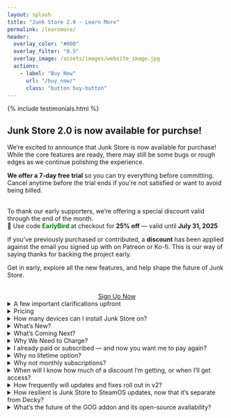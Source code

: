 ```yaml
---
layout: splash
title: "Junk Store 2.0 - Learn More"
permalink: /learnmore/
header:
  overlay_color: "#000"
  overlay_filter: "0.5"
  overlay_image: /assets/images/website_image.jpg
  actions:
    - label: "Buy Now"
      url: "/buy_now/"
      class: "button buy-button"
---
```

<div class="spacer mt-4"></div>

{% include testimonials.html %}

<h2>Junk Store 2.0 is now available for purchse!</h2>

  We’re excited to announce that Junk Store is now available for purchase!<br>
  While the core features are ready, there may still be some bugs or rough edges as we continue polishing the experience.<br>
  <div><strong>We offer a 7-day free trial</strong> so you can try everything before committing. Cancel anytime before the trial ends if you're not satisfied or want to avoid being billed.</div><br>
 
  To thank our early supporters, we’re offering a special discount valid through the end of the month.<br>
  💸 Use code <span style="color: green; font-weight: bold;">EarlyBird</span> at checkout for <strong>25% off</strong> — valid until <strong>July 31, 2025</strong><br>

  If you’ve previously purchased or contributed, a <strong>discount</strong> has been applied against the email you signed up with on Patreon or Ko-fi. This is our way of saying thanks for backing the project early.

  Get in early, explore all the new features, and help shape the future of Junk Store.

  <div style="text-align: center; margin-top: 2rem;">
  <a href="https://portal.junkstore.xyz" target="_blank" rel="noopener" class="button buy-button">Sign Up Now</a>
</div>

<details class="faq-box">
  <summary>A few important clarifications upfront</summary>
  <p></p>
<ul>
  <li>This new version does <strong>not</strong> share code with the open source version.</li>
  <li>The open source version will remain available for the community, free to use and collaborate on.</li>
  <li>Junk Store does not handle any credentials other than its own. Your platform accounts (Steam, GOG, etc.) are not touched or stored by Junk Store.</li>
</ul>
</details>
<details class="faq-box">
  <summary>Pricing</summary>
  <p></p>
  After a lot of thought (and number crunching), here’s where we’ve landed:
  <ul>
    <li><strong>Aproximately $3 USD/month</strong> (billed yearly at $40 USD) – 12 months of updates included</li>
    <li>Includes all extension presets (currently GOG, Epic, and Amazon — more to come)</li>
    <li>You keep everything released during your subscription</li>
    <li><strong>12-month renewal:</strong> Around $3 USD/month, billed annually at $40 — includes continued updates and support</li>
    <li><strong>7-day free trial</strong> – explore all features before committing</li>
    <li>Stripe handles billing — cancel anytime during the trial</li>
  </ul>
</details>

<details class="faq-box">
  <summary>How many devices can I install Junk Store on?</summary>
  <p></p>
    You can install Junk Store on up to <strong>five</strong> devices under a single license. We think this strikes a fair balance between flexibility and sustainability.
</details>

<!-- <details class="faq-box">
  <summary>Early Supporters & Rollout Plan</summary>
  <p></p>
  To thank our existing users and supporters, we’ll begin onboarding them first. Due to hosting and bandwidth costs, we’re rolling out in waves to stay sustainable. Based on past download volumes, an immediate public launch would burn through our budget fast — and we want to do this right.
  <br>
  <br>

  <br>
  <br>
  We also expect the first couple of weeks to be a bit bumpy — this is all new code, and no software survives first contact with real users. Scaling gradually helps us support everyone properly and fix issues as they come up.
</details> -->

<details class="faq-box">
  <summary>What’s New?</summary>
  <p></p>
    This version is fully standalone — no more Decky required.
  <ul>
  <li>Major performance boost</li>
  <li>Amazon support</li>
  <li>Download queue</li>
  <li>Simplified extension generation (no coding needed)</li>
  <li>1,000 game tab limit (up from 100)</li>
  <li>Built-in dependency installer (no more Proton Tricks)</li>
  <li>Localisation support for games</li>
  <li>Big stability improvements — just 2 breakages since October (neither affected Steam)</li>
  <li>Push L3+R3 to open the UI instantly</li>
  <li>…and more</li>
</ul>
<p>This is a complete rebuild based on everything we learned from the Decky version. It’s been rock solid in internal use and with testers.</p>
<table style="width:100%; table-layout:fixed;">
    <thead>
      <tr>
        <th style="width:33%;">Feature</th>
        <th style="width:33%;">Decky Version</th>
        <th style="width:33%;">Paid Version</th>
      </tr>
    </thead>
    <tbody>
      <tr><td>Epic</td><td>✅ Yes</td><td>✅ Yes</td></tr>
      <tr><td>UMU Fixes</td><td>✅Yes</td><td>✅ Yes</td></tr>
      <tr><td>GOG</td><td>💰 Paid</td><td>✅ Yes</td></tr>
      <tr><td>Amazon</td><td>❌ No</td><td>✅ Yes</td></tr>
      <tr><td>Download queue</td><td>❌ No</td>
          <td class="hover-popup" onmouseenter="restartGif(this)">
              ✅ Yes <span class="hover-label">👁️ Hover to view</span>
              <div class="gif-popup">
                <img src="/assets/images/jspro/tablegifs/download.gif" alt="Demo">
              </div><br>
          </td>
      </tr>
      <tr><td>Emulators</td><td>❌ No</td><td>✅ Yes</td></tr>     
      <tr><td>ROM download support</td><td>❌ No</td><td>✅ Yes</td></tr>
      <tr><td>GOG DOS games</td><td>❌ No</td><td>✅ Yes</td></tr>
      <tr><td>GOG ScummVM games</td><td>❌ No</td><td>✅ Yes</td></tr>
      <tr><td>Built-in extension updates</td><td>❌ No</td><td>✅ Yes</td></tr>
      <tr><td>Built-in help</td><td>❌ No</td><td>✅ Yes</td></tr>
      <tr><td>Offline artwork cache</td><td>❌ No</td><td>✅ Yes (per extension)</td></tr>
      <tr><td>Change game language</td><td>❌ No</td>
          <td class="hover-popup" onmouseenter="restartGif(this)">
              ✅ Yes <span class="hover-label">👁️ Hover to view</span>
              <div class="gif-popup">
                <img src="/assets/images/jspro/tablegifs/languageselection.gif" alt="Demo">
              </div><br> 
          </td>
      </tr>
      <tr><td>Selective DLC install</td><td>❌ No</td><td>✅ Yes</td></tr>
      <tr><td>Change launcher per game</td><td>❌ No</td>
          <td class="hover-popup" onmouseenter="restartGif(this)">
              ✅ Yes <span class="hover-label">👁️ Hover to view</span>
              <div class="gif-popup">
                <img src="/assets/images/jspro/tablegifs/changelauncher.gif" alt="Demo">
              </div><br>
          </td>
      </tr>
      <tr><td>Custom script hooks</td><td>❌ No</td><td>✅ Yes</td></tr>
      <tr><td>Cloud Saves</td><td>❌ No</td><td>⚠️ Experimental - need to enable per game</td></tr>
      <tr><td>Access Junk Store</td><td>📥 Decky menu</td><td>🗗 Select or Ctrl+3</td></tr>
      <tr><td>Releases</td><td>🔧 Decky process</td><td>🚀 Direct</td></tr>
      <tr><td>Performance</td><td>💯 100 games/tab</td><td>🔟🔟🔟 1000 games/tab</td></tr>
      <tr><td>Tinkering</td><td>🔒 Limited</td><td>🔧 Extensive</td></tr>
      <tr><td>Open extensibility</td><td>🧩 All code</td><td>🪄 Generator + code</td></tr>
      <tr>
        <td>Game dependency install</td>
        <td>🛠️ Manual<br>🧪 Proton Tricks</td>
        <td class="hover-popup" onmouseenter="restartGif(this)">
          ⚙️ Built-in <span class="hover-label">👁️ Hover to view</span>
          <div class="gif-popup">
            <img src="/assets/images/jspro/tablegifs/dependencies.gif" alt="Demo">
          </div><br>
          🛠️ Manual<br>
          🧪 Proton Tricks
        </td>
      </tr>
      <tr><td>Custom extensions</td><td>👨‍💻 Manual coding</td><td>🧙 Wizard-supported</td></tr>
      <tr><td>Customise extensions</td><td>💻 Code heavy</td><td>🧠 Generated + hooks</td></tr>
    </tbody>
  </table>
    <style>
      .hover-popup {
        position: relative;
        display: inline-block;
      }

      .hover-label {
        font-size: 0.8em;
        font-weight: bold;
        color: #0af; /* bright cyan for visibility */
        margin-left: 0.25em;
      }

      .hover-popup .gif-popup {
      display: none;
      position: fixed;
      top: 2em; /* space below icon/text */
      left: 50%;
      transform: translateX(-50%);
      z-index: 10;
      background: #222;
      padding: 0.75em;
      border: 2px solid #0af;
      border-radius: 0.5em;
      box-shadow: 0 0 10px #0af;
      max-width: 90vw; /* prevent horizontal overflow */
      max-height: 70vh; /* prevent vertical overflow */
      overflow: auto;
      text-align: center;
      }

      .hover-popup:hover .gif-popup {
        display: block;
      }

      .hover-popup img {
        max-width: 1000px;
        max-height: 900px;
        display: block;
      }
  </style>
</details>

<details class="faq-box">
  <summary>What’s Coming Next?</summary>
  <p></P>
  If launch goes well, here’s what we plan to add:
  <ul>
  <li>Itch.io support first (and EA, Ubisoft, Battle.net if viable)</li>
  <li>Cloud saves (done right — failure is not an option)</li>
  <li>Game-specific presets</li>
  <li>Better extension creation tools</li>
  <li>Community extension sharing</li>
  <li>Full UI localisation</li>
  <li>Automated updates</li>
  <li>And more as the platform matures</li>
</ul>
</details>

<details class="faq-box">
  <summary>Why We Need to Charge?</summary>
  <p></p>
  Over <strong>250,000 people</strong> downloaded the free version of Junk Store. While not all will upgrade, we have to plan for the possibility that many will at least try the new version — and trying has a cost.
  <br>
  <br>
  There are over <strong>5 million Steam Deck users</strong>. If even a fraction of them download the installer (which is <strong>~100MB</strong>), that’s <strong>terabytes of bandwidth</strong>. And it doesn’t stop there: each user may make 20–30 server requests per day, depending on usage. Those requests cost money — and at scale, it adds up <em>very</em> fast.
  <br>
  <br>
  We want every user to get a <strong>7-day free trial</strong> — but those trials still incur real backend costs.
  <br>
  <br>
  And that’s just infrastructure. We’d love to grow the team and build bigger features like <strong>cloud saves, community sharing,</strong> and <strong>automated updates</strong> — but developers and testers aren’t free.
  <br>
  <br>
  Since we can’t predict how many people will pay, we’ve had to base our pricing model on the <strong>users who’ve already contributed</strong> — meaning their purchases need to cover trials, servers, and support. That’s why the pricing isn’t just a “nice-to-have” — it’s the only way to scale sustainably.
</details>

<details class="faq-box">
  <summary>I already paid or subscribed — and now you want me to pay again?</summary>
  <p></p>
  <strong>No — not unless you choose to upgrade.</strong>
  <br>
  <br>
    If you supported us before the public rollout of the new version, we’ll offer you a discount as a thank you. We're doing our best to be fair — both to our users and to ourselves. We know how hard it is to earn money. We're in the same boat, putting in long hours to build something valuable — not to squeeze anyone dry.
  <br>
  <br>
  <strong>You’re not expected to repurchase anything.</strong>
  <ul>
    <li>If you bought the GOG extension, it remains yours.</li>
    <li>If you’re happy with the existing Decky version, keep using it — it’s still available and supported.</li>
  </ul>
    The only time you’ll need to pay is if you want to upgrade to the new version. It’s a completely rewritten app — independent of Decky, faster, more robust, and built from scratch to deliver more.
  <br>
  <br>
  <strong>But that’s optional. No pressure.</strong>
</details>

<details class="faq-box">
  <summary>Why no lifetime option?</summary>
  <p></p>
    We’ve seriously thought about it — but whose lifetime do you mean?<br>
    Yours? The developer’s? The Steam Deck’s? The software’s (v2, v3, or beyond)?
  <br>
  <br>
    What if Valve discontinues the Steam Deck or changes how Steam works? You’d end up paying for “lifetime” access to something that may no longer be usable.
  <br>
  <br>
    Tech changes fast, and long-term promises aren’t realistic. That’s why we offer 12 months of updates from your purchase date — including any major version releases during that time.
  <br>
  <br>
    After those 12 months, you keep full access to the version you have. There’s no “kill switch” — it just stops updating unless you renew.
</details>

<details class="faq-box">
  <summary>Why not monthly subscriptions?</summary>
  <p></p>
    We don’t like them either. To offer monthly billing, we’d need strict licensing and always-online checks. That could mean losing access to Junk Store and your games when the subscription ends — and we don’t want that.
  <br>
  <br>
  Instead, we offer annual subscriptions with:
  <ul>
    <li>A full 7-day free trial</li>
    <li>Clear expectations and no future promises you’re paying for</li>
    <li>No pressure — if it’s not for you, walk away, no hard feelings</li>
  </ul>
    This isn’t about greed. We’re a small, independent team with no investors or funding. If the project grows, we’ll drop the price. But for now, we need to make sure it survives.
</details>

<details class="faq-box">
  <summary>When will I know how much of a discount I’m getting, or when I’ll get access?</summary>
  <p></p>
    Each user’s discount is tailored based on their individual support history — some gave more, and we’ve tried to reflect that in kind. You’ll see your discount when you sign up for the trial.
  <br>
  <br>
    That said, the data we had to work with wasn’t perfect. Some of it required manual sorting, so if your discount doesn’t look right, please reach out — we want to make sure everyone is treated fairly.
</details>

<details class="faq-box">
  <summary>How frequently will updates and fixes roll out in v2?</summary>
  <p></p>
    Now that we control the full release cycle, we can push updates more frequently and with less friction. While we can’t guarantee a fixed schedule, separating extensions from the core plugin means fixes and new features can roll out quickly — sometimes within minutes once verified. We’re also building stable, beta, and test release streams so users can choose how cutting-edge they want to be. The pipeline is still evolving, and we will be bringing on help to speed things up as resourcing permits.
  <br>
  <br>
    We understand some users might worry about updates after release. The core commitment is a stable, working product with ongoing maintenance and support. New features will come as development allows, but they’re not what you're paying for upfront.
  <br>
  <br>
    Users should base their purchase decision on what the product currently offers — not on promises or speculative future features. If the current feature set doesn’t meet their needs, they’re free to wait and buy once it supports what they’re looking for.
</details>

<details class="faq-box">
  <summary>How resilient is Junk Store to SteamOS updates, now that it’s separate from Decky?</summary>
  <p></p>
    Junk Store doesn’t rely on Decky Loader. Instead, it uses a lightweight system called <strong>junk-loader</strong>, built to be more resilient with SteamOS updates.
  <br>
  <br>
    Unlike Decky, junk-loader runs as a user-mode systemd service, meaning:
    <ul>
      <li>No <code>sudo</code> access or password required</li>
      <li>Cleaner system integration</li>
      <li>No conflicts if Decky is also installed</li>
    </ul>
    This approach avoids many of the breakages Decky users face and lets us push fixes more quickly.
  <br>
  <br>
    Since switching to our own loader, Junk Store has only broken three times — and never in a way that took Steam down with it. Even when things glitched, Steam kept running, and users weren’t locked out of their games.
  <br>
  <br>
    It’s impossible to fully predict what Valve will change in future updates, but because our system is much smaller and more focused than Decky’s, we’re less exposed to breakages. We don’t have to support hundreds of plugins, so we can move faster when things do change.
  <br>
  <br>
    We often catch issues before they reach stable builds, and we're working toward automated recovery updates, so if something breaks, it can “self-heal” without requiring action from you. That said, we’ll roll this out carefully — auto-updates can be risky if not done right, and we want to make sure they’re safe before enabling them for everyone.
</details>

<details class="faq-box">
  <summary>What’s the future of the GOG addon and its open-source availability?</summary>
  <p>
    We’re using the GOG addon as a canary in the coal mine. If enough people continue to support it by purchasing, that sends a clear signal we should keep investing time into both the GOG addon and maintaining the open-source code. However, if sales drop off significantly, it will indicate we can safely scale back or stop work on the open-source version without jeopardizing the project’s sustainability. We will keep the door open on this and revisit it in the future though. It all comes down to sustainability.
  </p>
  <strong>If not, will it be made clear to people that they’re purchasing something that’s receiving maintenance updates only?</strong>
  <p>
    Yes — we’ll be upfront about that. The GOG addon will continue to receive bug fixes and essential maintenance, but we’re not actively adding new features at this time. The older system is much more time-intensive to work with compared to our new version, which automates much of the heavy lifting. That’s where our focus currently lies, though we’ll keep reassessing based on user demand and available resources.<br><br>
    It’s important to understand that some features users want are simply too large to build within the limitations of the existing GOG extension. While backporting features from the new version would be nice, it would require roughly ten times the effort due to the new tooling and rearchitected design centered around it.
  </p>
</details>

<script>
  function restartGif(container) {
    const gif = container.querySelector("img");
    const src = gif.getAttribute("src").split("?")[0]; // remove any existing query
    gif.setAttribute("src", `${src}?t=${Date.now()}`); // force reload
  }
</script>

